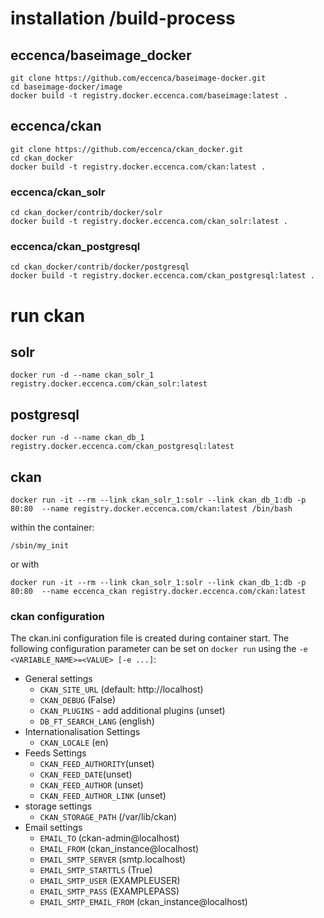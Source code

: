 # installation /build-process

## eccenca/baseimage_docker
```
git clone https://github.com/eccenca/baseimage-docker.git
cd baseimage-docker/image
docker build -t registry.docker.eccenca.com/baseimage:latest .
```

## eccenca/ckan
```
git clone https://github.com/eccenca/ckan_docker.git
cd ckan_docker
docker build -t registry.docker.eccenca.com/ckan:latest .
```

### eccenca/ckan_solr
```
cd ckan_docker/contrib/docker/solr
docker build -t registry.docker.eccenca.com/ckan_solr:latest .
```

### eccenca/ckan_postgresql
```
cd ckan_docker/contrib/docker/postgresql
docker build -t registry.docker.eccenca.com/ckan_postgresql:latest .
```

# run ckan
## solr
```
docker run -d --name ckan_solr_1 registry.docker.eccenca.com/ckan_solr:latest
```

## postgresql
```
docker run -d --name ckan_db_1 registry.docker.eccenca.com/ckan_postgresql:latest
```

## ckan
```
docker run -it --rm --link ckan_solr_1:solr --link ckan_db_1:db -p 80:80  --name registry.docker.eccenca.com/ckan:latest /bin/bash
```
within the container:
```
/sbin/my_init
```

or with
```
docker run -it --rm --link ckan_solr_1:solr --link ckan_db_1:db -p 80:80  --name eccenca_ckan registry.docker.eccenca.com/ckan:latest
```

### ckan configuration

The ckan.ini configuration file is created during container start. The following configuration parameter can be set on ``docker run`` using the ``-e <VARIABLE_NAME>=<VALUE> [-e ...]``:

* General settings
	* ``CKAN_SITE_URL`` (default: http://localhost)
	* ``CKAN_DEBUG`` (False)
	* ``CKAN_PLUGINS`` - add additional plugins (unset)
	* ``DB_FT_SEARCH_LANG`` (english)
* Internationalisation Settings
	* ``CKAN_LOCALE`` (en)
* Feeds Settings
	* ``CKAN_FEED_AUTHORITY``(unset)
	* ``CKAN_FEED_DATE``(unset)
	* ``CKAN_FEED_AUTHOR`` (unset)
	* ``CKAN_FEED_AUTHOR_LINK`` (unset)
* storage settings
	* ``CKAN_STORAGE_PATH`` (/var/lib/ckan)
* Email settings
	* ``EMAIL_TO`` (ckan-admin@localhost)
	* ``EMAIL_FROM`` (ckan_instance@localhost)
	* ``EMAIL_SMTP_SERVER`` (smtp.localhost)
	* ``EMAIL_SMTP_STARTTLS`` (True)
	* ``EMAIL_SMTP_USER`` (EXAMPLEUSER)
	* ``EMAIL_SMTP_PASS`` (EXAMPLEPASS)
	* ``EMAIL_SMTP_EMAIL_FROM`` (ckan_instance@localhost)
